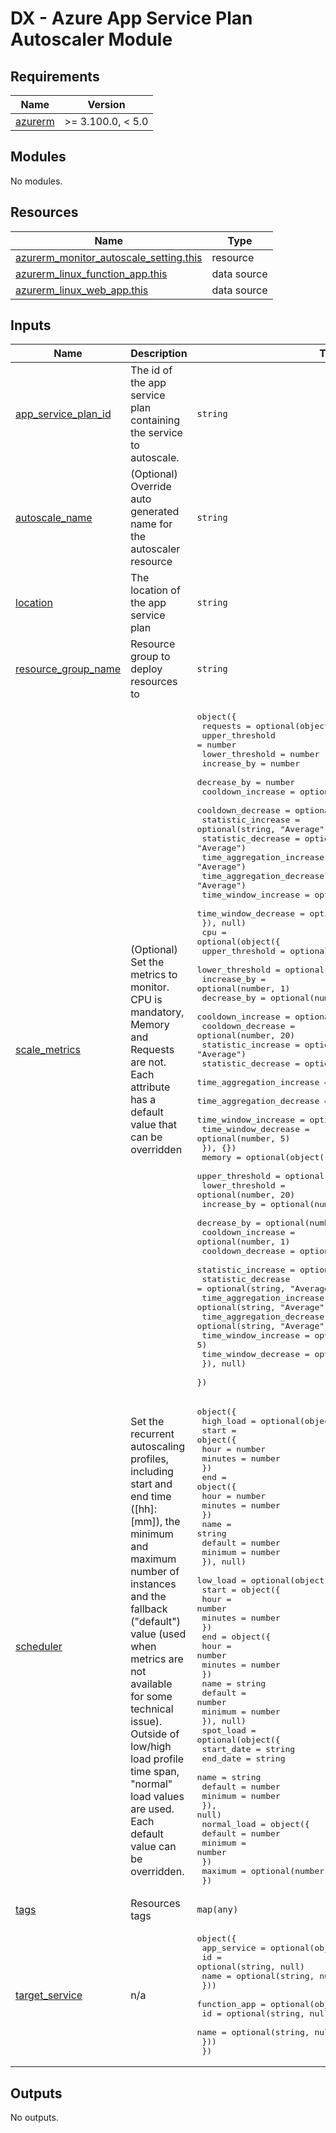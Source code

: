 # DX - Azure App Service Plan Autoscaler Module

<!-- markdownlint-disable -->
<!-- BEGIN_TF_DOCS -->
## Requirements

| Name | Version |
|------|---------|
| <a name="requirement_azurerm"></a> [azurerm](#requirement\_azurerm) | >= 3.100.0, < 5.0 |

## Modules

No modules.

## Resources

| Name | Type |
|------|------|
| [azurerm_monitor_autoscale_setting.this](https://registry.terraform.io/providers/hashicorp/azurerm/latest/docs/resources/monitor_autoscale_setting) | resource |
| [azurerm_linux_function_app.this](https://registry.terraform.io/providers/hashicorp/azurerm/latest/docs/data-sources/linux_function_app) | data source |
| [azurerm_linux_web_app.this](https://registry.terraform.io/providers/hashicorp/azurerm/latest/docs/data-sources/linux_web_app) | data source |

## Inputs

| Name | Description | Type | Default | Required |
|------|-------------|------|---------|:--------:|
| <a name="input_app_service_plan_id"></a> [app\_service\_plan\_id](#input\_app\_service\_plan\_id) | The id of the app service plan containing the service to autoscale. | `string` | n/a | yes |
| <a name="input_autoscale_name"></a> [autoscale\_name](#input\_autoscale\_name) | (Optional) Override auto generated name for the autoscaler resource | `string` | `null` | no |
| <a name="input_location"></a> [location](#input\_location) | The location of the app service plan | `string` | n/a | yes |
| <a name="input_resource_group_name"></a> [resource\_group\_name](#input\_resource\_group\_name) | Resource group to deploy resources to | `string` | n/a | yes |
| <a name="input_scale_metrics"></a> [scale\_metrics](#input\_scale\_metrics) | (Optional) Set the metrics to monitor. CPU is mandatory, Memory and Requests are not. Each attribute has a default value that can be overridden | <pre>object({<br/>    requests = optional(object({<br/>      upper_threshold           = number<br/>      lower_threshold           = number<br/>      increase_by               = number<br/>      decrease_by               = number<br/>      cooldown_increase         = optional(number, 1)<br/>      cooldown_decrease         = optional(number, 10)<br/>      statistic_increase        = optional(string, "Average")<br/>      statistic_decrease        = optional(string, "Average")<br/>      time_aggregation_increase = optional(string, "Average")<br/>      time_aggregation_decrease = optional(string, "Average")<br/>      time_window_increase      = optional(number, 1)<br/>      time_window_decrease      = optional(number, 1)<br/>    }), null)<br/>    cpu = optional(object({<br/>      upper_threshold           = optional(number, 80)<br/>      lower_threshold           = optional(number, 20)<br/>      increase_by               = optional(number, 1)<br/>      decrease_by               = optional(number, 1)<br/>      cooldown_increase         = optional(number, 1)<br/>      cooldown_decrease         = optional(number, 20)<br/>      statistic_increase        = optional(string, "Average")<br/>      statistic_decrease        = optional(string, "Average")<br/>      time_aggregation_increase = optional(string, "Average")<br/>      time_aggregation_decrease = optional(string, "Average")<br/>      time_window_increase      = optional(number, 5)<br/>      time_window_decrease      = optional(number, 5)<br/>    }), {})<br/>    memory = optional(object({<br/>      upper_threshold           = optional(number, 70)<br/>      lower_threshold           = optional(number, 20)<br/>      increase_by               = optional(number, 1)<br/>      decrease_by               = optional(number, 1)<br/>      cooldown_increase         = optional(number, 1)<br/>      cooldown_decrease         = optional(number, 5)<br/>      statistic_increase        = optional(string, "Average")<br/>      statistic_decrease        = optional(string, "Average")<br/>      time_aggregation_increase = optional(string, "Average")<br/>      time_aggregation_decrease = optional(string, "Average")<br/>      time_window_increase      = optional(number, 5)<br/>      time_window_decrease      = optional(number, 5)<br/>    }), null)<br/>  })</pre> | <pre>{<br/>  "cpu": {<br/>    "cooldown_decrease": 20,<br/>    "cooldown_increase": 1,<br/>    "decrease_by": 1,<br/>    "increase_by": 1,<br/>    "lower_threshold": 20,<br/>    "statistic_decrease": "Average",<br/>    "statistic_increase": "Average",<br/>    "time_aggregation_decrease": "Average",<br/>    "time_aggregation_increase": "Average",<br/>    "time_window_decrease": 5,<br/>    "time_window_increase": 5,<br/>    "upper_threshold": 80<br/>  },<br/>  "memory": null,<br/>  "requests": null<br/>}</pre> | no |
| <a name="input_scheduler"></a> [scheduler](#input\_scheduler) | Set the recurrent autoscaling profiles, including start and end time ([hh]:[mm]), the minimum and maximum number of instances and the fallback ("default") value (used when metrics are not available for some technical issue). Outside of low/high load profile time span, "normal" load values are used. Each default value can be overridden. | <pre>object({<br/>    high_load = optional(object({<br/>      start = object({<br/>        hour    = number<br/>        minutes = number<br/>      })<br/>      end = object({<br/>        hour    = number<br/>        minutes = number<br/>      })<br/>      name    = string<br/>      default = number<br/>      minimum = number<br/>    }), null)<br/>    low_load = optional(object({<br/>      start = object({<br/>        hour    = number<br/>        minutes = number<br/>      })<br/>      end = object({<br/>        hour    = number<br/>        minutes = number<br/>      })<br/>      name    = string<br/>      default = number<br/>      minimum = number<br/>    }), null)<br/>    spot_load = optional(object({<br/>      start_date = string<br/>      end_date   = string<br/>      name       = string<br/>      default    = number<br/>      minimum    = number<br/>    }), null)<br/>    normal_load = object({<br/>      default = number<br/>      minimum = number<br/>    })<br/>    maximum = optional(number, 30)<br/>  })</pre> | <pre>{<br/>  "high_load": {<br/>    "default": 12,<br/>    "end": {<br/>      "hour": 22,<br/>      "minutes": 59<br/>    },<br/>    "minimum": 4,<br/>    "name": "high_load_profile",<br/>    "start": {<br/>      "hour": 19,<br/>      "minutes": 30<br/>    }<br/>  },<br/>  "low_load": {<br/>    "default": 10,<br/>    "end": {<br/>      "hour": 5,<br/>      "minutes": 0<br/>    },<br/>    "minimum": 2,<br/>    "name": "low_load_profile",<br/>    "start": {<br/>      "hour": 23,<br/>      "minutes": 0<br/>    }<br/>  },<br/>  "maximum": 30,<br/>  "normal_load": {<br/>    "default": 11,<br/>    "minimum": 3<br/>  }<br/>}</pre> | no |
| <a name="input_tags"></a> [tags](#input\_tags) | Resources tags | `map(any)` | n/a | yes |
| <a name="input_target_service"></a> [target\_service](#input\_target\_service) | n/a | <pre>object({<br/>    app_service = optional(object({<br/>      id   = optional(string, null)<br/>      name = optional(string, null)<br/>    }))<br/>    function_app = optional(object({<br/>      id   = optional(string, null)<br/>      name = optional(string, null)<br/>    }))<br/>  })</pre> | n/a | yes |

## Outputs

No outputs.
<!-- END_TF_DOCS -->
